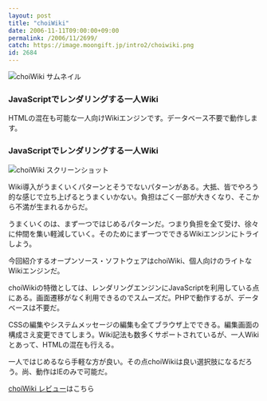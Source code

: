 ```yaml
---
layout: post
title: "choiWiki"
date: 2006-11-11T09:00:00+09:00
permalink: /2006/11/2699/
catch: https://image.moongift.jp/intro2/choiwiki.png
id: 2684
---
```

 ![choiWiki サムネイル](https://image.moongift.jp/intro2/choiwiki.t.png "choiWiki サムネイル")
  

### JavaScriptでレンダリングする一人Wiki
  
HTMLの混在も可能な一人向けWikiエンジンです。データベース不要で動作します。  
<!--more-->  

### JavaScriptでレンダリングする一人Wiki
  

![choiWiki スクリーンショット](https://image.moongift.jp/intro2/choiwiki.png "choiWiki スクリーンショット")

  

Wiki導入がうまくいくパターンとそうでないパターンがある。大抵、皆でやろう的な感じで立ち上げるとうまくいかない。負担はごく一部が大きくなり、そこから不満が生まれるからだ。

  

うまくいくのは、まず一つではじめるパターンだ。つまり負担を全て受け、徐々に仲間を集い軽減していく。そのためにまず一つでできるWikiエンジンにトライしよう。

  

今回紹介するオープンソース・ソフトウェアはchoiWiki、個人向けのライトなWikiエンジンだ。

  

choiWikiの特徴としては、レンダリングエンジンにJavaScriptを利用している点にある。画面遷移がなく利用できるのでスムーズだ。PHPで動作するが、データベースは不要だ。

  

CSSの編集やシステムメッセージの編集も全てブラウザ上でできる。編集画面の構成さえ変更できてしまう。Wiki記法も数多くサポートされているが、一人Wikiとあって、HTMLの混在も行える。

  

一人ではじめるなら手軽な方が良い。その点choiWikiは良い選択肢になるだろう。尚、動作はIEのみで可能だ。

  

[choiWiki レビュー](http://oss.moongift.jp/review/i-2700.html)はこちら

